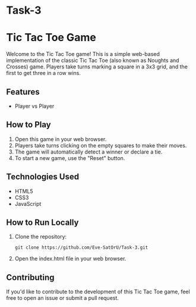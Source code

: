 # Task-3
# Tic Tac Toe Game

Welcome to the Tic Tac Toe game! This is a simple web-based implementation of the classic Tic Tac Toe (also known as Noughts and Crosses) game. Players take turns marking a square in a 3x3 grid, and the first to get three in a row wins.

## Features

- Player vs Player 

## How to Play

1. Open this game in your web browser.
2. Players take turns clicking on the empty squares to make their moves.
3. The game will automatically detect a winner or declare a tie.
4. To start a new game, use the "Reset" button.

## Technologies Used

- HTML5
- CSS3
- JavaScript

## How to Run Locally

1. Clone the repository:

    ```
    git clone https://github.com/Eve-SatOrU/Task-3.git
    ```
2. Open the index.html file in your web browser.

## Contributing
If you'd like to contribute to the development of this Tic Tac Toe game, feel free to open an issue or submit a pull request.
